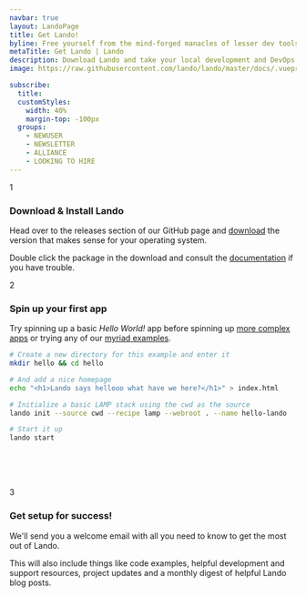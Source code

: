 ```yaml
---
navbar: true
layout: LandoPage
title: Get Lando!
byline: Free yourself from the mind-forged manacles of lesser dev tools. Save time, headaches, frustration and do more real work.
metaTitle: Get Lando | Lando
description: Download Lando and take your local development and DevOps workflow to lightspeed.
image: https://raw.githubusercontent.com/lando/lando/master/docs/.vuepress/public/images/hero-pink.png

subscribe:
  title:
  customStyles:
    width: 40%
    margin-top: -100px
  groups:
    - NEWUSER
    - NEWSLETTER
    - ALLIANCE
    - LOOKING TO HIRE
---
```


<div class="step step-full">
  <div class="left">
    <div class="step-number"><p>1</p></div>
  </div>
  <div class="right">
    <h3>Download & Install Lando</h3>
    <div>
      <p>Head over to the releases section of our GitHub page and <a href="https://github.com/lando/lando/releases" target="_blank">download</a> the version that makes sense for your operating system.</p>
      <p>Double click the package in the download and consult the <a href="https://docs.lando.dev/basics/installation.html" target="_blank">documentation</a> if you have trouble.</p>
    </div>
  </div>
</div>

<div class="step step-full step-border hide-ender">
  <div class="left">
    <div class="step-number"><p>2</p></div>
  </div>
  <div class="right">
    <h3>Spin up your first app</h3>
    <div>
      <p>Try spinning up a basic <em>Hello World!</em> app before spinning up <a href="https://docs.lando.dev/basics/first-app.html" target="_blank">more complex apps</a> or trying any of our <a href="https://github.com/lando/lando/tree/master/examples" target="_blank">myriad examples</a>.
      </p>
    </div>
  </div>
</div>

```bash
# Create a new directory for this example and enter it
mkdir hello && cd hello

# And add a nice homepage
echo "<h1>Lando says hellooo what have we here?</h1>" > index.html

# Initialize a basic LAMP stack using the cwd as the source
lando init --source cwd --recipe lamp --webroot . --name hello-lando

# Start it up
lando start
```
<br />
<br />
<br />

<div class="step step-full step-border hide-ender">
  <div class="left">
    <div class="step-number"><p>3</p></div>
  </div>
  <div class="right">
    <h3>Get setup for success!</h3>
    <div>
      <p>We'll send you a welcome email with all you need to know to get the most out of Lando.</p>
      <p>This will also include things like code examples, helpful development and support resources, project updates and a monthly digest of helpful Lando blog posts.</p>
    </div>
  </div>
</div>
